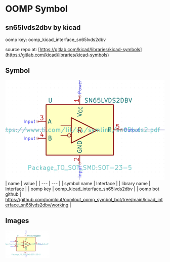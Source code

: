 # OOMP Symbol  
## sn65lvds2dbv  by kicad  
  
oomp key: oomp_kicad_interface_sn65lvds2dbv  
  
source repo at: [https://gitlab.com/kicad/libraries/kicad-symbols](https://gitlab.com/kicad/libraries/kicad-symbols)  
## Symbol  
  
[![working.png](working_600.png)](working.png)  
| name | value | 
| --- | --- | 
| symbol name | Interface | 
| library name | Interface | 
| oomp key | oomp_kicad_interface_sn65lvds2dbv | 
| oomp bot github | https://github.com/oomlout/oomlout_oomp_symbol_bot/tree/main/kicad_interface_sn65lvds2dbv/working | 
## Images  
  
[![working.png](working_140.png)](working.png)  
